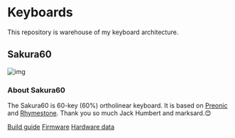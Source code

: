 # Keyboards

This repository is warehouse of my keyboard architecture.

## Sakura60

![img]()

### About Sakura60

The Sakura60 is 60-key (60%) ortholinear keyboard. It is based on [Preonic](https://github.com/olkb/olkb_parts) and [Rhymestone](https://github.com/marksard/Keyboards/tree/master/rhymestone). Thank you so much Jack Humbert and marksard.😊

[Build guide]()
[Firmware]()
[Hardware data]()